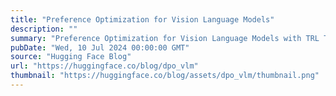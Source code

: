 ```yaml
---
title: "Preference Optimization for Vision Language Models"
description: ""
summary: "Preference Optimization for Vision Language Models with TRL Training models to understand and predic..."
pubDate: "Wed, 10 Jul 2024 00:00:00 GMT"
source: "Hugging Face Blog"
url: "https://huggingface.co/blog/dpo_vlm"
thumbnail: "https://huggingface.co/blog/assets/dpo_vlm/thumbnail.png"
---
```


